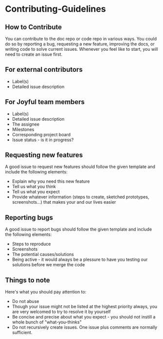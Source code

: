 # Contributing-Guidelines

## How to Contribute

You can contribute to the doc repo or code repo in various ways. You could do so by reporting a bug, requesting a new feature, improving the docs, or writing code to solve current issues. Whenever you feel like to start, you will need to create an issue first.

## **For external contributors**
- Label(s)
- Detailed issue description

## **For Joyful team members**
- Label(s)
- Detailed issue description
- The assignee
- Milestones
- Corresponding project board
- Issue status - is it in progress?

## Requesting new features
A good issue to request new features should follow the given template and include the following elements:
- Explain why you need this new feature
- Tell us what you think
- Tell us what you expect
- Provide whatever information (steps to create, sketched prototypes, screenshots...) that makes your and our lives easier

## Reporting bugs
A good issue to report bugs should follow the given template and include the following elements:
- Steps to reproduce
- Screenshots
- The potential causes/solutions
- Being active - it would always be a plessure to have you testing our solutions before we merge the code

## Things to note
Here's what you should pay attention to:
- Do not abuse
- Though your issue might not be listed at the highest priority always, you are very welcomed to try to resolve it by yourself
- Be concise and precise about what you expect - you should not instill a whole bunch of "what-you-thinks"
- Do not recursively create issues. One issue plus comments are normally sufficient.

